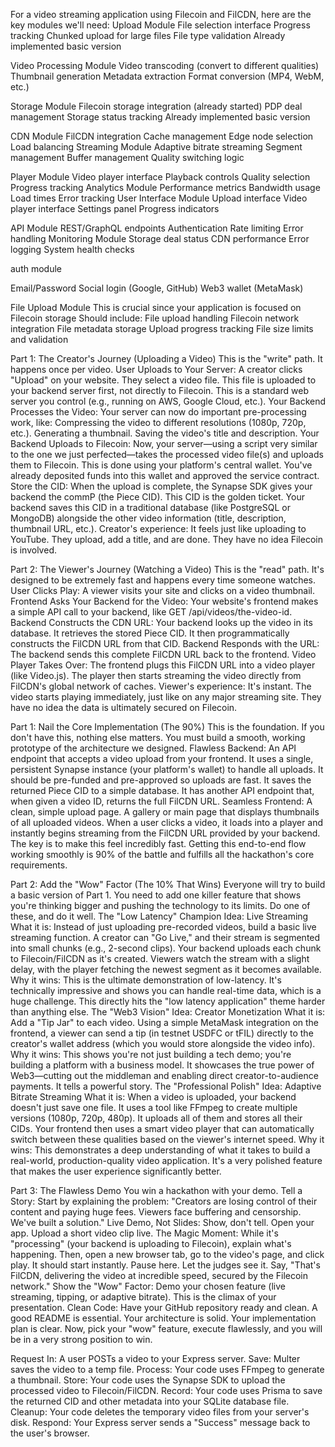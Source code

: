 For a video streaming application using Filecoin and FilCDN, here are the key modules we'll need:
Upload Module
File selection interface
Progress tracking
Chunked upload for large files
File type validation
Already implemented basic version



Video Processing Module
Video transcoding (convert to different qualities)
Thumbnail generation
Metadata extraction
Format conversion (MP4, WebM, etc.)




Storage Module
Filecoin storage integration (already started)
PDP deal management
Storage status tracking
Already implemented basic version



CDN Module
FilCDN integration
Cache management
Edge node selection
Load balancing
Streaming Module
Adaptive bitrate streaming
Segment management
Buffer management
Quality switching logic



Player Module
Video player interface
Playback controls
Quality selection
Progress tracking
Analytics Module
Performance metrics
Bandwidth usage
Load times
Error tracking
User Interface Module
Upload interface
Video player interface
Settings panel
Progress indicators


API Module
REST/GraphQL endpoints
Authentication
Rate limiting
Error handling
Monitoring Module
Storage deal status
CDN performance
Error logging
System health checks









   auth module



Email/Password
Social login (Google, GitHub)
Web3 wallet (MetaMask)











File Upload Module
This is crucial since your application is focused on Filecoin storage
Should include:
File upload handling
Filecoin network integration
File metadata storage
Upload progress tracking
File size limits and validation































Part 1: The Creator's Journey (Uploading a Video)
This is the "write" path. It happens once per video.
User Uploads to Your Server: A creator clicks "Upload" on your website. They select a video file. This file is uploaded to your backend server first, not directly to Filecoin. This is a standard web server you control (e.g., running on AWS, Google Cloud, etc.).
Your Backend Processes the Video: Your server can now do important pre-processing work, like:
Compressing the video to different resolutions (1080p, 720p, etc.).
Generating a thumbnail.
Saving the video's title and description.
Your Backend Uploads to Filecoin: Now, your server—using a script very similar to the one we just perfected—takes the processed video file(s) and uploads them to Filecoin. This is done using your platform's central wallet. You've already deposited funds into this wallet and approved the service contract.
Store the CID: When the upload is complete, the Synapse SDK gives your backend the commP (the Piece CID). This CID is the golden ticket. Your backend saves this CID in a traditional database (like PostgreSQL or MongoDB) alongside the other video information (title, description, thumbnail URL, etc.).
Creator's experience: It feels just like uploading to YouTube. They upload, add a title, and are done. They have no idea Filecoin is involved.










Part 2: The Viewer's Journey (Watching a Video)
This is the "read" path. It's designed to be extremely fast and happens every time someone watches.
User Clicks Play: A viewer visits your site and clicks on a video thumbnail.
Frontend Asks Your Backend for the Video: Your website's frontend makes a simple API call to your backend, like GET /api/videos/the-video-id.
Backend Constructs the CDN URL: Your backend looks up the video in its database. It retrieves the stored Piece CID. It then programmatically constructs the FilCDN URL from that CID.
Backend Responds with the URL: The backend sends this complete FilCDN URL back to the frontend.
Video Player Takes Over: The frontend plugs this FilCDN URL into a video player (like Video.js). The player then starts streaming the video directly from FilCDN's global network of caches.
Viewer's experience: It's instant. The video starts playing immediately, just like on any major streaming site. They have no idea the data is ultimately secured on Filecoin.















Part 1: Nail the Core Implementation (The 90%)
This is the foundation. If you don't have this, nothing else matters. You must build a smooth, working prototype of the architecture we designed.
Flawless Backend:
An API endpoint that accepts a video upload from your frontend.
It uses a single, persistent Synapse instance (your platform's wallet) to handle all uploads. It should be pre-funded and pre-approved so uploads are fast.
It saves the returned Piece CID to a simple database.
It has another API endpoint that, when given a video ID, returns the full FilCDN URL.
Seamless Frontend:
A clean, simple upload page.
A gallery or main page that displays thumbnails of all uploaded videos.
When a user clicks a video, it loads into a player and instantly begins streaming from the FilCDN URL provided by your backend. The key is to make this feel incredibly fast.
Getting this end-to-end flow working smoothly is 90% of the battle and fulfills all the hackathon's core requirements.







Part 2: Add the "Wow" Factor (The 10% That Wins)
Everyone will try to build a basic version of Part 1. You need to add one killer feature that shows you're thinking bigger and pushing the technology to its limits. Do one of these, and do it well.
The "Low Latency" Champion Idea: Live Streaming
What it is: Instead of just uploading pre-recorded videos, build a basic live streaming function. A creator can "Go Live," and their stream is segmented into small chunks (e.g., 2-second clips). Your backend uploads each chunk to Filecoin/FilCDN as it's created. Viewers watch the stream with a slight delay, with the player fetching the newest segment as it becomes available.
Why it wins: This is the ultimate demonstration of low-latency. It's technically impressive and shows you can handle real-time data, which is a huge challenge. This directly hits the "low latency application" theme harder than anything else.
The "Web3 Vision" Idea: Creator Monetization
What it is: Add a "Tip Jar" to each video. Using a simple MetaMask integration on the frontend, a viewer can send a tip (in testnet USDFC or tFIL) directly to the creator's wallet address (which you would store alongside the video info).
Why it wins: This shows you're not just building a tech demo; you're building a platform with a business model. It showcases the true power of Web3—cutting out the middleman and enabling direct creator-to-audience payments. It tells a powerful story.
The "Professional Polish" Idea: Adaptive Bitrate Streaming
What it is: When a video is uploaded, your backend doesn't just save one file. It uses a tool like FFmpeg to create multiple versions (1080p, 720p, 480p). It uploads all of them and stores all their CIDs. Your frontend then uses a smart video player that can automatically switch between these qualities based on the viewer's internet speed.
Why it wins: This demonstrates a deep understanding of what it takes to build a real-world, production-quality video application. It's a very polished feature that makes the user experience significantly better.











Part 3: The Flawless Demo
You win a hackathon with your demo.
Tell a Story: Start by explaining the problem: "Creators are losing control of their content and paying huge fees. Viewers face buffering and censorship. We've built a solution."
Live Demo, Not Slides: Show, don't tell. Open your app. Upload a short video clip live.
The Magic Moment: While it's "processing" (your backend is uploading to Filecoin), explain what's happening. Then, open a new browser tab, go to the video's page, and click play. It should start instantly. Pause here. Let the judges see it. Say, "That's FilCDN, delivering the video at incredible speed, secured by the Filecoin network."
Show the "Wow" Factor: Demo your chosen feature (live streaming, tipping, or adaptive bitrate). This is the climax of your presentation.
Clean Code: Have your GitHub repository ready and clean. A good README is essential.
Your architecture is solid. Your implementation plan is clear. Now, pick your "wow" feature, execute flawlessly, and you will be in a very strong position to win.












Request In: A user POSTs a video to your Express server.
Save: Multer saves the video to a temp file.
Process: Your code uses FFmpeg to generate a thumbnail.
Store: Your code uses the Synapse SDK to upload the processed video to Filecoin/FilCDN.
Record: Your code uses Prisma to save the returned CID and other metadata into your SQLite database file.
Cleanup: Your code deletes the temporary video files from your server's disk.
Respond: Your Express server sends a "Success" message back to the user's browser.